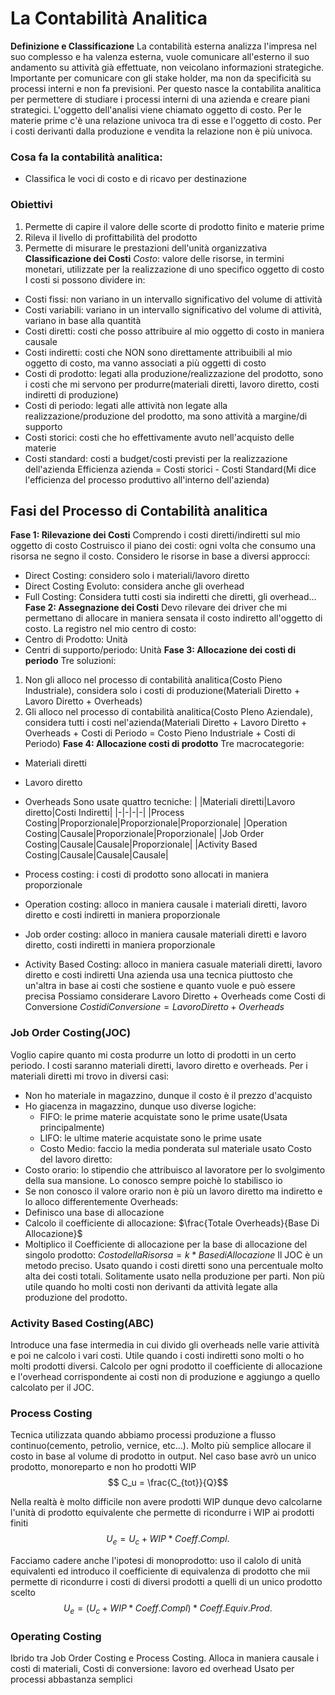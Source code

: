 # La Contabilità Analitica
**Definizione e Classificazione**
La contabilità esterna analizza l'impresa nel suo complesso e ha valenza esterna, vuole comunicare all'esterno il suo andamento su attività già effettuate, non veicolano informazioni strategiche.
Importante per comunicare con gli stake holder, ma non da specificità su processi interni e non fa previsioni. Per questo nasce la contabilita analitica per permettere di studiare i processi interni di una azienda e creare piani strategici.
L'oggetto dell'analisi viene chiamato oggetto di costo. Per le materie prime c'è una relazione univoca tra di esse e l'oggetto di costo. Per i costi derivanti dalla produzione e vendita la relazione non è più univoca. 
### Cosa fa la contabilità analitica:
- Classifica le voci di costo e di ricavo per destinazione

### Obiettivi
1. Permette di capire il valore delle scorte di prodotto finito e materie prime
2. Rileva il livello di profittabilità del prodotto
3. Permette di misurare le prestazioni dell'unità organizzativa
**Classificazione dei Costi**
*Costo*: valore delle risorse, in termini monetari, utilizzate per la realizzazione di uno specifico oggetto di costo
I costi si possono dividere in:
- Costi fissi: non variano in un intervallo significativo del volume di attività
- Costi variabili: variano in un intervallo significativo del volume di attività, variano in base alla quantità
- Costi diretti: costi che posso attribuire al mio oggetto di costo in maniera causale
- Costi indiretti: costi che NON sono direttamente attribuibili al mio oggetto di costo, ma vanno associati a più oggetti di costo
- Costi di prodotto: legati alla produzione/realizzazione del prodotto, sono i costi che mi servono per produrre(materiali diretti, lavoro diretto, costi indiretti di produzione)
- Costi di periodo: legati alle attività non legate alla realizzazione/produzione del prodotto, ma sono attività a margine/di supporto
- Costi storici: costi che ho effettivamente avuto nell'acquisto delle materie
- Costi standard: costi a budget/costi previsti per la realizzazione dell'azienda
Efficienza azienda = Costi storici - Costi Standard(Mi dice l'efficienza del processo produttivo all'interno dell'azienda)

## Fasi del Processo di Contabilità analitica
**Fase 1: Rilevazione dei Costi**
Comprendo i costi diretti/indiretti sul mio oggetto di costo
Costruisco il piano dei costi: ogni volta che consumo una risorsa ne segno il costo. Considero le risorse in base a diversi approcci: 
- Direct Costing: considero solo i materiali/lavoro diretto
- Direct Costing Evoluto: considera anche gli overhead
- Full Costing: Considera tutti costi sia indiretti che diretti, gli overhead...
**Fase 2: Assegnazione dei Costi**
Devo rilevare dei driver che mi permettano di allocare in maniera sensata il costo indiretto all'oggetto di costo.
La registro nel mio centro di costo:
- Centro di Prodotto: Unità 
- Centri di supporto/periodo: Unità
**Fase 3: Allocazione dei costi di periodo**
Tre soluzioni:
1. Non gli alloco nel processo di contabilità analitica(Costo Pieno Industriale), considera solo i costi di produzione(Materiali Diretto + Lavoro Diretto + Overheads)
2. Gli alloco  nel processo di contabilità analitica(Costo PIeno Aziendale), considera tutti i costi nel'azienda(Materiali Diretto + Lavoro Diretto + Overheads + Costi di Periodo = Costo Pieno Industriale + Costi di Periodo)
**Fase 4: Allocazione costi di prodotto**
Tre macrocategorie:
- Materiali diretti
- Lavoro diretto
- Overheads
Sono usate quattro tecniche:
| |Materiali diretti|Lavoro diretto|Costi Indiretti|
|-|-|-|-|
|Process Costing|Proporzionale|Proporzionale|Proporzionale|
|Operation Costing|Causale|Proporzionale|Proporzionale|
|Job Order Costing|Causale|Causale|Proporzionale|
|Activity Based Costing|Causale|Causale|Causale|

- Process costing: i costi di prodotto sono allocati in maniera proporzionale
- Operation costing: alloco in maniera causale i materiali diretti, lavoro diretto e costi indiretti in maniera proporzionale
- Job order costing: alloco in maniera causale materiali diretti e lavoro diretto, costi indiretti in maniera proporzionale
- Activity Based Costing: alloco in maniera casuale materiali diretti, lavoro diretto e costi indiretti
Una azienda usa una tecnica piuttosto che un'altra in base ai costi che sostiene e quanto vuole e può essere precisa
Possiamo considerare Lavoro Diretto + Overheads come  Costi di Conversione
$Costi di Conversione = LavoroDiretto+Overheads$

### Job Order Costing(JOC)
Voglio capire quanto mi costa produrre un lotto di prodotti in un certo periodo.
I costi saranno materiali diretti, lavoro diretto e overheads.
Per i materiali diretti mi trovo in diversi casi:
- Non ho materiale in magazzino, dunque il costo è il prezzo d'acquisto
- Ho giacenza in magazzino, dunque uso diverse logiche:
	- FIFO: le prime materie acquistate sono le prime usate(Usata principalmente)
	- LIFO: le ultime materie acquistate sono le prime usate
	- Costo Medio: faccio la media ponderata sul materiale usato
Costo del lavoro diretto:
- Costo orario: lo stipendio che attribuisco al lavoratore per lo svolgimento della sua mansione. Lo conosco sempre poichè lo stabilisco io
- Se non conosco il valore orario non è più un lavoro diretto ma indiretto e lo alloco differentemente
Overheads:
- Definisco una base di allocazione
- Calcolo il coefficiente di allocazione: $\frac{Totale Overheads}{Base Di Allocazione}$
- Moltiplico il Coefficiente di allocazione per la base di allocazione del singolo prodotto: $Costo della Risorsa = k * Base di Allocazione$
Il JOC è un metodo preciso. Usato quando i costi diretti sono una percentuale molto alta dei costi totali. Solitamente usato nella produzione per parti. Non più utile quando ho molti costi non derivanti da attività legate alla produzione del prodotto. 

### Activity Based Costing(ABC)
Introduce una fase intermedia in cui divido gli overheads nelle varie attività e poi ne calcolo i vari costi. Utile quando i costi indiretti sono molti o ho molti prodotti diversi. Calcolo per ogni prodotto il coefficiente di allocazione e l'overhead corrispondente ai costi non di produzione e aggiungo a quello calcolato per il JOC. 

### Process Costing
Tecnica utilizzata quando abbiamo processi produzione a flusso continuo(cemento, petrolio, vernice, etc...).
Molto più semplice allocare il costo in base al volume di prodotto in output.
Nel caso base avrò un unico prodotto, monoreparto e non ho prodotti WIP
$$ C_u = \frac{C_{tot}}{Q}$$

Nella realtà è molto difficile non avere prodotti WIP dunque devo calcolarne l'unità di prodotto equivalente che permette di ricondurre i WIP ai prodotti finiti 
$$ U_e = U_c + WIP*Coeff.Compl. $$

Facciamo cadere anche l'ipotesi di monoprodotto: uso il calolo di unità equivalenti ed introduco il coefficiente di equivalenza di prodotto che mii permette di ricondurre i costi di diversi prodotti a quelli di un unico prodotto scelto
$$U_e = (U_c + WIP* Coeff. Compl)*Coeff.Equiv.Prod.$$

### Operating Costing
Ibrido tra Job Order Costing e Process Costing.
Alloca in maniera causale i costi di materiali, 
Costi di conversione: lavoro ed overhead
Usato per processi abbastanza semplici